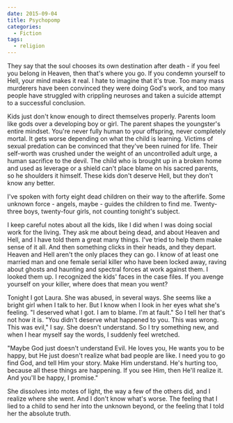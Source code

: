 ```yaml
---
date: 2015-09-04
title: Psychopomp
categories:
  - Fiction
tags:
  - religion
---
```


They say that the soul chooses its own destination after death - if you feel you belong in Heaven, then that's where you go. If you condemn yourself to Hell, your mind makes it real. I hate to imagine that it's true. Too many mass murderers have been convinced they were doing God's work, and too many people have struggled with crippling neuroses and taken a suicide attempt to a successful conclusion.

<!-- more -->

Kids just don't know enough to direct themselves properly. Parents loom like gods over a developing boy or girl. The parent shapes the youngster's entire mindset. You're never fully human to your offspring, never completely mortal. It gets worse depending on what the child is learning. Victims of sexual predation can be convinced that they've been ruined for life. Their self-worth was crushed under the weight of an uncontrolled adult urge, a human sacrifice to the devil. The child who is brought up in a broken home and used as leverage or a shield can't place blame on his sacred parents, so he shoulders it himself. These kids don't deserve Hell, but they don't know any better.

I've spoken with forty eight dead children on their way to the afterlife. Some unknown force - angels, maybe - guides the children to find me. Twenty-three boys, twenty-four girls, not counting tonight's subject.

I keep careful notes about all the kids, like I did when I was doing social work for the living. They ask me about being dead, and about Heaven and Hell, and I have told them a great many things. I've tried to help them make sense of it all. And then something clicks in their heads, and they depart. Heaven and Hell aren't the only places they can go. I know of at least one married man and one female serial killer who have been locked away, raving about ghosts and haunting and spectral forces at work against them. I looked them up. I recognized the kids' faces in the case files. If you avenge yourself on your killer, where does that mean you went?

Tonight I got Laura. She was abused, in several ways. She seems like a bright girl when I talk to her. But I know when I look in her eyes what she's feeling. "I deserved what I got. I am to blame. I'm at fault." So I tell her that's not how it is. "You didn't deserve what happened to you. This was wrong. This was evil," I say. She doesn't understand. So I try something new, and when I hear myself say the words, I suddenly feel wretched.

"Maybe God just doesn't understand Evil. He loves you, He wants you to be happy, but He just doesn't realize what bad people are like. I need you to go find God, and tell Him your story. Make Him understand. He's hurting too, because all these things are happening. If you see Him, then He'll realize it. And you'll be happy, I promise."

She dissolves into motes of light, the way a few of the others did, and I realize where she went. And I don't know what's worse. The feeling that I lied to a child to send her into the unknown beyond, or the feeling that I told her the absolute truth.
